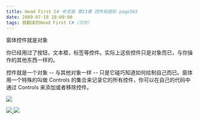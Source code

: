 ```yaml
---
title: Head First C# 中文版 第13章 控件和图形 page565
date: 2009-07-18 18:09:00
tags: 我翻译的Head First C#（习作）
---
```

窗体控件就是对象

  

你已经用过了按钮，文本框，标签等控件。实际上这些控件只是对象而已，与你操作的其他东西一样的。

  

控件就是一个对象  \--  与其他对象一样  \--  只是它碰巧知道如何绘制自己而已。窗体用一个特殊的叫做  Controls
的集合来记录它的所有控件，你可以在自己的代码中通过  Controls  来添加或者移除控件。

![](https://p-blog.csdn.net/images/p_blog_csdn_net/cuipengfei1/EntryImages/20090718/2009-07-18_17-59-10.jpg)  



[ ![](https://profile.csdnimg.cn/5/2/5/3_cuipengfei1)
![](https://g.csdnimg.cn/static/user-reg-year/1x/11.png)
](https://blog.csdn.net/cuipengfei1)






